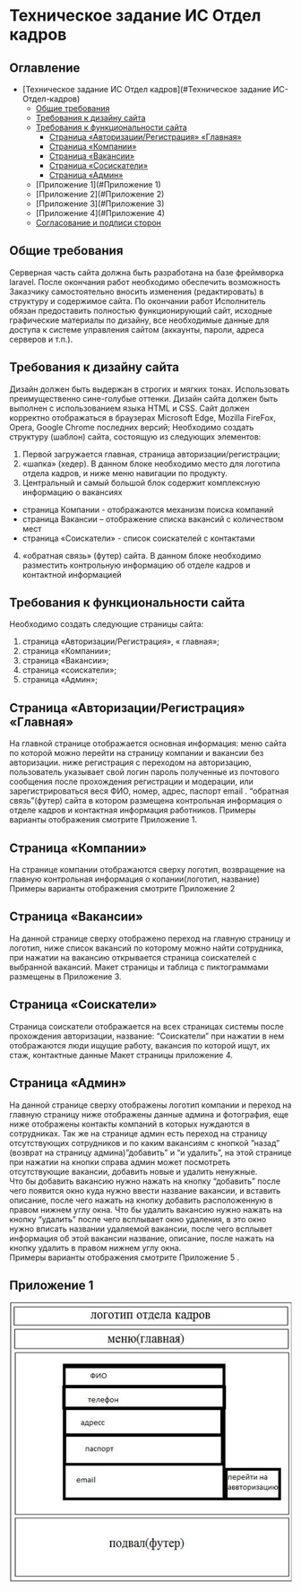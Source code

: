 # Техническое задание ИС Отдел кадров


<!-- TOC-START -->
## Оглавление

- [Техническое задание ИС Отдел кадров](#Техническое задание ИС-Отдел-кадров)
  - [Общие требования](#Общие-требования)
  - [Требования к дизайну сайта](#Требования-к-дизайну-сайта)
  - [Требования к функциональности сайта](#Требования-к-функциональности-сайта)
    - [Страница «Авторизации/Регистрация» «Главная»](#Страница-«Авторизации/Регистрация»-«Главная»)
    - [Страница «Компании»](#Страница-«Компании»)
    - [Страница «Вакансии»](#Страница-«Вакансии»)
    - [Страница «Сосискатели»](#Страница-«Сосискатели»)
    - [Страница «Админ»](#Страница-«Админ»)
  - [Приложение 1](#Приложение 1)
  - [Приложение 2](#Приложение 2)
  - [Приложение 3](#Приложение 3)
  - [Приложение 4](#Приложение 4)
  - [Согласование и подписи сторон](#Согласование-и-подписи-сторон)
<!-- TOC-END -->


## Общие требования

Серверная часть сайта должна быть разработана на базе фреймворка laravel. После окончания работ необходимо обеспечить возможность Заказчику самостоятельно вносить изменения (редактировать) в структуру и содержимое сайта.
По окончании работ Исполнитель обязан предоставить полностью функционирующий сайт, исходные графические материалы по дизайну, все необходимые данные для доступа к системе управления сайтом (аккаунты, пароли, адреса серверов и т.п.).


## Требования к дизайну сайта

Дизайн должен быть выдержан в строгих и мягких тонах. Использовать преимущественно сине-голубые оттенки. Дизайн сайта должен быть выполнен с использованием языка HTML и CSS.
Сайт должен корректно отображаться в браузерах Microsoft Edge, Mozilla FireFox, Opera, Google Chrome последних версий; 
Необходимо создать структуру (шаблон) сайта, состоящую из следующих элементов:
1.	Первой загружается главная, страница авторизации/регистрации;
2.	«шапка» (хедер). В данном блоке необходимо место для логотипа отдела кадров, и ниже меню навигации по продукту.
3.	Центральный и самый большой блок содержит комплексную информацию о вакансиях
- страница Компании - отображаются механизм поиска компаний 
- страница Вакансии – отображение списка вакансий с количеством мест
- страница «Соискатели» - список соискателей с контактами
4.	«обратная связь» (футер) сайта. В данном блоке необходимо разместить контрольную информацию об отделе кадров и контактной информацией 


## Требования к функциональности сайта

Необходимо создать следующие страницы сайта:
1.	страница «Авторизации/Регистрация», « главная»;
2.	страница «Компании»;
3.	страница «Вакансии»;
4.	страница «соискатели»;
5.	страница «Админ»;


## Страница «Авторизации/Регистрация» «Главная»

На главной странице отображается основная информация: меню сайта по которой можно перейти на страницу компании и вакансии без авторизации.
ниже регистрация с переходом на авторизацию, пользователь указывает свой логин пароль полученные из почтового сообщения после прохождения регистрации и модерации,  или зарегистрироваться веся ФИО, номер, адрес, паспорт email . 
“обратная связь”(футер) сайта в котором размещена контрольная  информация о отделе кадров и контактная информация работников.
Примеры варианты отображения смотрите Приложение 1.



## Страница «Компании»

На странице компании отображаются сверху логотип, возвращение на главную контрольная информация о копании(логотип, название)
Примеры варианты отображения смотрите Приложение 2



## Страница «Вакансии»

На данной странице сверху отображено переход на главную страницу и логотип, ниже список вакансий по которому можно найти сотрудника, при нажатии на вакансию открывается страница соискателей с выбранной вакансий.
Макет страницы  и таблица с пиктограммами размещены в Приложение 3.



## Страница «Соискатели»

Страница соискатели отображается на всех страницах системы после прохождения авторизации, название: “Соискатели” при нажатии в нем отображаются люди ищущие работу, вакансия по которой ищут, их стаж,
контактные данные Макет страницы приложение 4.



## Страница «Админ»

На данной странице сверху отображены логотип компании и переход на главную страницу ниже отображены данные админа и фотография, еще ниже отображены контакты компаний в которых нуждаются в сотрудниках. 
Так же на странице админ есть переход на страницу отсутствующих сотрудников и по каким вакансиям с кнопкой ”назад” (возврат на страницу админа)”добавить” и “и удалить”, на этой странице при нажатии на кнопки справа  админ может посмотреть отсутствующие вакансии, добавить новые и удалить  ненужные.  
Что бы добавить вакансию нужно нажать на кнопку “добавить” после чего появится окно куда нужно ввести название вакансии, и вставить описание, после чего нажать на кнопку добавить расположенную в правом нижнем углу окна. 
Что бы удалить вакансию нужно нажать на кнопку “удалить” после чего всплывает окно удаления, в это окно нужно вписать названии удаляемой вакансии, после чего всплывет информация об этой вакансии название, описание, после нажать на кнопку удалить в правом нижнем углу окна.  
Примеры варианты отображения смотрите Приложение 5 .



## Приложение 1



 ![alt tag](https://github.com/vishhh1/vishhh1/blob/main/1.jpg?raw=true)






